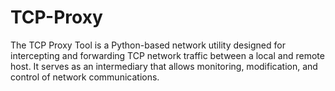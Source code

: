 # TCP-Proxy
The TCP Proxy Tool is a Python-based network utility designed for intercepting and forwarding TCP network traffic between a local and remote host. It serves as an intermediary that allows monitoring, modification, and control of network communications.
